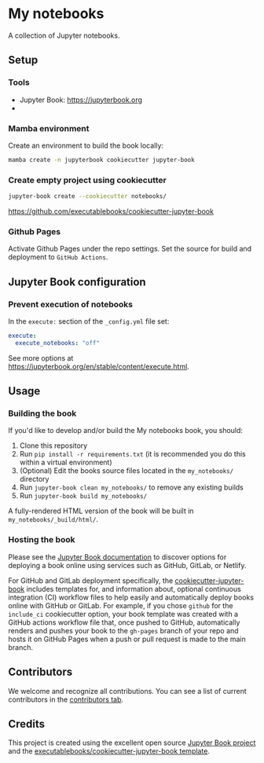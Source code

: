 # My notebooks

A collection of Jupyter notebooks.


## Setup

### Tools

- Jupyter Book: https://jupyterbook.org
- 

### Mamba environment

Create an environment to build the book locally:

```bash
mamba create -n jupyterbook cookiecutter jupyter-book
```

### Create empty project using cookiecutter

```bash
jupyter-book create --cookiecutter notebooks/
```

https://github.com/executablebooks/cookiecutter-jupyter-book


### Github Pages

Activate Github Pages under the repo settings. Set the source for build and deployment to `GitHub Actions`.


## Jupyter Book configuration

### Prevent execution of notebooks

In the `execute:` section of the `_config.yml` file set:

```yml
execute:
  execute_notebooks: "off"
```

See more options at https://jupyterbook.org/en/stable/content/execute.html.


## Usage

### Building the book

If you'd like to develop and/or build the My notebooks book, you should:

1. Clone this repository
2. Run `pip install -r requirements.txt` (it is recommended you do this within a virtual environment)
3. (Optional) Edit the books source files located in the `my_notebooks/` directory
4. Run `jupyter-book clean my_notebooks/` to remove any existing builds
5. Run `jupyter-book build my_notebooks/`

A fully-rendered HTML version of the book will be built in `my_notebooks/_build/html/`.

### Hosting the book

Please see the [Jupyter Book documentation](https://jupyterbook.org/publish/web.html) to discover options for deploying a book online using services such as GitHub, GitLab, or Netlify.

For GitHub and GitLab deployment specifically, the [cookiecutter-jupyter-book](https://github.com/executablebooks/cookiecutter-jupyter-book) includes templates for, and information about, optional continuous integration (CI) workflow files to help easily and automatically deploy books online with GitHub or GitLab. For example, if you chose `github` for the `include_ci` cookiecutter option, your book template was created with a GitHub actions workflow file that, once pushed to GitHub, automatically renders and pushes your book to the `gh-pages` branch of your repo and hosts it on GitHub Pages when a push or pull request is made to the main branch.

## Contributors

We welcome and recognize all contributions. You can see a list of current contributors in the [contributors tab](https://github.com/BodoBurger/my_notebooks/graphs/contributors).

## Credits

This project is created using the excellent open source [Jupyter Book project](https://jupyterbook.org/) and the [executablebooks/cookiecutter-jupyter-book template](https://github.com/executablebooks/cookiecutter-jupyter-book).
